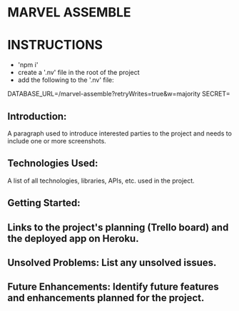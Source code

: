 # MARVEL ASSEMBLE

# INSTRUCTIONS
* 'npm i'
*  create a '.nv' file in the root of the project
* add the following to the '.nv' file:

DATABASE_URL=<a database url goes here>/marvel-assemble?retryWrites=true&w=majority
SECRET=<a secret string goes here>


## Introduction:

 A paragraph used to introduce interested parties to the project and needs to include one or more screenshots.

## Technologies Used: 
A list of all technologies, libraries, APIs, etc. used in the project.


## Getting Started: 

## Links to the project's planning (Trello board) and the deployed app on Heroku.


## Unsolved Problems: List any unsolved issues.


## Future Enhancements: Identify future features and enhancements planned for the project.

